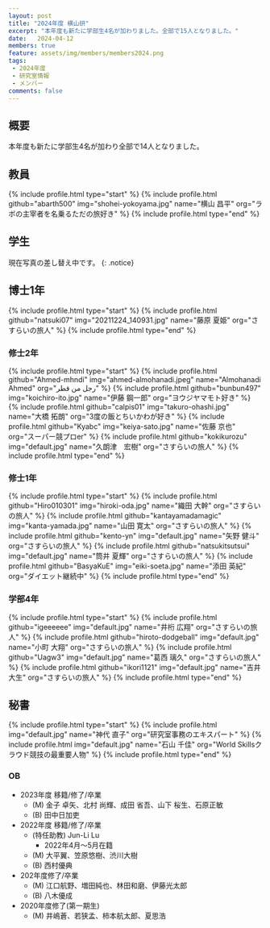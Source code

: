 ```yaml
---
layout: post
title: "2024年度 横山研"
excerpt: "本年度も新たに学部生4名が加わりました。全部で15人となりました。"
date:   2024-04-12
members: true
feature: assets/img/members/members2024.png
tags: 
 - 2024年度
 - 研究室情報
 - メンバー
comments: false
---
```

## 概要

本年度も新たに学部生4名が加わり全部で14人となりました。<br>

## 教員

{% include profile.html type="start" %}
    {% include profile.html github="abarth500" img="shohei-yokoyama.jpg" name="横山 昌平" org="ラボの主宰者を名乗るただの旅好き" %}
{% include profile.html type="end" %}

## 学生

現在写真の差し替え中です。
{: .notice}

## 博士1年
{% include profile.html type="start" %}
    {% include profile.html github="natsuki07" img="20211224_140931.jpg" name="藤原 夏姫" org="さすらいの旅人" %}
{% include profile.html type="end" %}

### 修士2年

{% include profile.html type="start" %}
    {% include profile.html github="Ahmed-mhndi" img="ahmed-almohanadi.jpeg" name="Almohanadi Ahmed" org="رجل من قطر" %}
    {% include profile.html github="bunbun497" img="koichiro-ito.jpg" name="伊藤 鋼一郎" org="ヨウジヤマモト好き" %}
    {% include profile.html github="calpis01" img="takuro-ohashi.jpg" name="大橋 拓朗" org="3度の飯とちいかわが好き" %}
    {% include profile.html github="Kyabc" img="keiya-sato.jpg" name="佐藤 京也" org="スーパー競プロer" %}
    {% include profile.html github="kokikurozu" img="default.jpg" name="久朗津　宏樹" org="さすらいの旅人" %}
{% include profile.html type="end" %}

### 修士1年

{% include profile.html type="start" %}
    {% include profile.html github="Hiro010301" img="hiroki-oda.jpg" name="織田 大幹" org="さすらいの旅人" %}
    {% include profile.html github="kantayamadamagic" img="kanta-yamada.jpg" name="山田 寛太" org="さすらいの旅人" %}
    {% include profile.html github="kento-yn" img="default.jpg" name="矢野 健斗" org="さすらいの旅人" %}
    {% include profile.html github="natsukitsutsui" img="default.jpg" name="筒井 夏輝" org="さすらいの旅人" %}
    {% include profile.html github="BasyaKuE" img="eiki-soeta.jpg" name="添田 英紀" org="ダイエット継続中" %}
{% include profile.html type="end" %}

### 学部4年

{% include profile.html type="start" %}
    {% include profile.html github="igeeeeee" img="default.jpg" name="井桁 広翔" org="さすらいの旅人" %}
    {% include profile.html github="hiroto-dodgeball" img="default.jpg" name="小町 大翔" org="さすらいの旅人" %}
    {% include profile.html github="Uagw3" img="default.jpg" name="葛西 璃久" org="さすらいの旅人" %}
    {% include profile.html github="ikori1121" img="default.jpg" name="吉井 大生" org="さすらいの旅人" %}
{% include profile.html type="end" %}

## 秘書

{% include profile.html type="start" %}
    {% include profile.html img="default.jpg" name="神代 直子" org="研究室事務のエキスパート" %}
    {% include profile.html img="default.jpg" name="石山 千佳" org="World Skillsクラウド競技の最重要人物" %}
{% include profile.html type="end" %}

### OB
* 2023年度 移籍/修了/卒業
    * (M) 金子 卓矢、北村 尚輝、成田 省吾、山下 桜生、石原正敏
    * (B) 田中日加吏
* 2022年度 移籍/修了/卒業
    * (特任助教) Jun-Li Lu
        * 2022年4月～5月在籍
    * (M) 大平翼、笠原悠樹、渋川大樹
    * (B) 西村優典
* 202年度修了/卒業
    * (M) 江口航野、増田純也、林田和磨、伊藤光太郎
    * (B) 八木優成
* 2020年度修了(第一期生)
    * (M) 井嶋蒼、若狭孟、柿本航太郎、夏思浩
